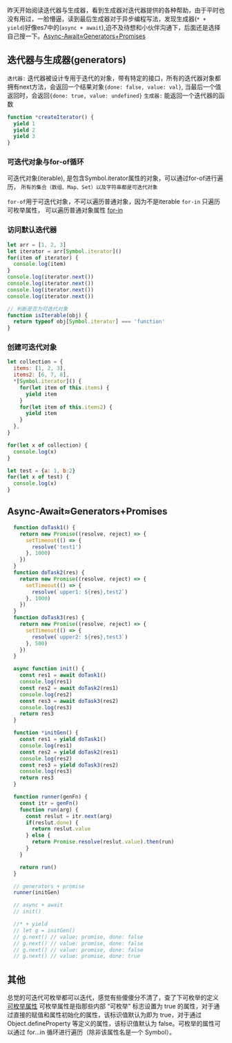 >
昨天开始阅读迭代器与生成器，看到生成器对迭代器提供的各种帮助，由于平时也没有用过，一脸懵逼，读到最后生成器对于异步编程写法，发现生成器(`* + yield`)好像es7中的(`async + await`),迫不及待想和小伙伴沟通下，后面还是选择自己搜一下。[Async-Await≈Generators+Promises](https://juejin.im/post/5b04c7db6fb9a07aa542a772)

## 迭代器与生成器(generators)
`迭代器:` 迭代器被设计专用于迭代的对象，带有特定的接口，所有的迭代器对象都拥有next方法，会返回一个结果对象`{done: false, value: val}`, 当最后一个值返回时，会返回`{done: true, value: undefined}`
`生成器:` 能返回一个迭代器的函数
```javascript
function *createIterator() {
  yield 1
  yield 2
  yield 3
}
```

### 可迭代对象与for-of循环
可迭代对象(iterable), 是包含Symbol.iterator属性的对象，可以通过for-of进行遍历， `所有的集合（数组、Map、Set）以及字符串都是可迭代对象`

`for-of`用于可迭代对象，不可以遍历普通对象，因为不是iterable
`for-in` 只遍历可枚举属性， 可以遍历普通对象属性 [for-in](https://developer.mozilla.org/zh-CN/docs/Web/JavaScript/Reference/Statements/for...in)

### 访问默认迭代器
```javascript
let arr = [1, 2, 3]
let iterator = arr[Symbol.iterator]()
for(item of iterator) {
  console.log(item)
}
console.log(iterator.next())
console.log(iterator.next())
console.log(iterator.next())
console.log(iterator.next())

// 判断是否为可迭代对象
function isIterable(obj) {
  return typeof obj[Symbol.iterator] === 'function'
}
```

### 创建可迭代对象
```javascript
let collection = {
  items: [1, 2, 3],
  items2: [6, 7, 8],
  *[Symbol.iterator]() {
    for(let item of this.items) {
      yield item
    }
    for(let item of this.items2) {
      yield item
    }
  },
}

for(let x of collection) {
  console.log(x)
}

let test = {a: 1, b:2}
for(let x of test) {
  console.log(x)
}
```

## Async-Await≈Generators+Promises

```javascript
  function doTask1() {
    return new Promise((resolve, reject) => {
      setTimeout(() => {
        resolve('test1')
      }, 1000)
    })
  }
  function doTask2(res) {
    return new Promise((resolve, reject) => {
      setTimeout(() => {
        resolve(`upper1: ${res},test2`)
      }, 1000)
    })
  }
  function doTask3(res) {
    return new Promise((resolve, reject) => {
      setTimeout(() => {
        resolve(`upper2: ${res},test3`)
      }, 500)
    })
  }

  async function init() {
    const res1 = await doTask1()
    console.log(res1)
    const res2 = await doTask2(res1)
    console.log(res2)
    const res3 = await doTask3(res2)
    console.log(res3)
    return res3
  }

  function *initGen() {
    const res1 = yield doTask1()
    console.log(res1)
    const res2 = yield doTask2(res1)
    console.log(res2)
    const res3 = yield doTask3(res2)
    console.log(res3)
    return res3
  }

  function runner(genFn) {
    const itr = genFn()
    function run(arg) {
      const reslut = itr.next(arg)
      if(reslut.done) {
        return reslut.value
      } else {
        return Promise.resolve(reslut.value).then(run)
      }
    }

    return run()
  }

  // generators + promise
  runner(initGen)

  // async + await
  // init()

  //* + yield
  // let g = initGen()
  // g.next() // value: promise, done: false
  // g.next() // value: promise, done: false
  // g.next() // value: promise, done: false
  // g.next() // value: promise, done: true

```


## 其他
总觉的可迭代可枚举都可以迭代，感觉有些傻傻分不清了，查了下可枚举的定义
[可枚举属性](https://developer.mozilla.org/zh-CN/docs/Web/JavaScript/Enumerability_and_ownership_of_properties)
可枚举属性是指那些内部 “可枚举” 标志设置为 true 的属性，对于通过直接的赋值和属性初始化的属性，该标识值默认为即为 true，对于通过 Object.defineProperty 等定义的属性，该标识值默认为 false。可枚举的属性可以通过 for...in 循环进行遍历（除非该属性名是一个 Symbol）。